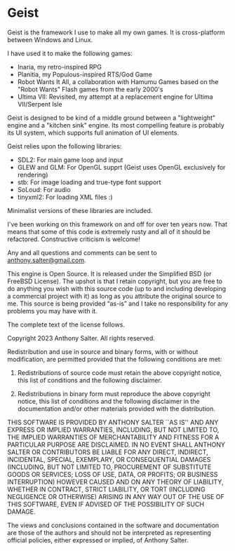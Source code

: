# Geist
Geist is the framework I use to make all my own games.  It is cross-platform between Windows and Linux.


I have used it to make the following games:


*  Inaria, my retro-inspired RPG
*  Planitia, my Populous-inspired RTS/God Game
*  Robot Wants It All, a collaboration with Hamumu Games based on the "Robot Wants" Flash games from the early 2000's
*  Ultima VII: Revisited, my attempt at a replacement engine for Ultima VII/Serpent Isle

Geist is designed to be kind of a middle ground between a "lightweight" engine and a "kitchen sink" engine.  Its most compelling feature is probably its UI system, which supports full animation of UI elements.

Geist relies upon the following libraries:

*  SDL2: For main game loop and input
*  GLEW and GLM: For OpenGL supprt (Geist uses OpenGL exclusively for rendering)
*  stb: For image loading and true-type font support
*  SoLoud: For audio
*  tinyxml2: For loading XML files :)

Minimalist versions of these libraries are included.

I've been working on this framework on and off for over ten years now.  That means that some of this code is extremely rusty and all of it should be refactored.  Constructive criticism is welcome!

Any and all questions and comments can be sent to anthony.salter@gmail.com.

This engine is Open Source.  It is released under the Simplified BSD (or FreeBSD License). The upshot is that I retain copyright, but you are free to do anything you wish with this source code (up to and including developing a commercial project with it) as long as you attribute the original source to me. This source is being provided “as-is” and I take no responsibility for any problems you may have with it.

The complete text of the license follows.

Copyright 2023 Anthony Salter. All rights reserved.

Redistribution and use in source and binary forms, with or without modification, are permitted provided that the following conditions are met:

1. Redistributions of source code must retain the above copyright notice, this list of conditions and the following disclaimer.

2. Redistributions in binary form must reproduce the above copyright notice, this list of conditions and the following disclaimer in the documentation and/or other materials provided with the distribution.

THIS SOFTWARE IS PROVIDED BY ANTHONY SALTER ``AS IS'' AND ANY EXPRESS OR IMPLIED WARRANTIES, INCLUDING, BUT NOT LIMITED TO, THE IMPLIED WARRANTIES OF MERCHANTABILITY AND FITNESS FOR A PARTICULAR PURPOSE ARE DISCLAIMED. IN NO EVENT SHALL ANTHONY SALTER OR CONTRIBUTORS BE LIABLE FOR ANY DIRECT, INDIRECT, INCIDENTAL, SPECIAL, EXEMPLARY, OR CONSEQUENTIAL DAMAGES (INCLUDING, BUT NOT LIMITED TO, PROCUREMENT OF SUBSTITUTE GOODS OR SERVICES; LOSS OF USE, DATA, OR PROFITS; OR BUSINESS INTERRUPTION) HOWEVER CAUSED AND ON ANY THEORY OF LIABILITY, WHETHER IN CONTRACT, STRICT LIABILITY, OR TORT (INCLUDING NEGLIGENCE OR OTHERWISE) ARISING IN ANY WAY OUT OF THE USE OF THIS SOFTWARE, EVEN IF ADVISED OF THE POSSIBILITY OF SUCH DAMAGE.

The views and conclusions contained in the software and documentation are those of the authors and should not be interpreted as representing official policies, either expressed or implied, of Anthony Salter.
